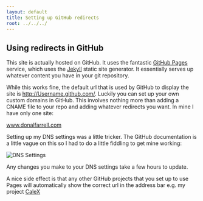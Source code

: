 ```yaml
---
layout: default
title: Setting up GitHub redirects 
root: ../../../
---
```


## Using redirects in GitHub

This site is actually hosted on GitHub. It uses the fantastic [GitHub Pages](http://pages.github.com/) service, which uses the [Jekyll](https://github.com/mojombo/jekyll/) static site generator. It essentially serves up whatever content you have in your git repository. 

While this works fine, the default url that is used by GitHub to display the site is http://Username.github.com/. Luckily you can set up your own custom domains in GitHub. This involves nothing more than adding a CNAME file to your repo and adding whatever redirects you want. In mine I have only one site:

www.donalfarrell.com

Setting up my DNS settings was a little tricker. The GitHub documentation is a little vague on this so I had to do a little fiddling to get mine working:

![DNS Settings](../../../images/GitHub-DNS.png)

Any changes you make to your DNS settings take a few hours to update. 

A nice side effect is that any other GitHub projects that you set up to use Pages will automatically show the correct url in the address bar e.g. my project [CaleX](http://www.donalfarrell.com/calex/)

